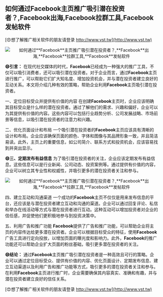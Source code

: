 ## **如何通过**Facebook**主页推广吸引潜在投资者？,**Facebook**出海,**Facebook**拉群工具,**Facebook**发帖软件**

[😍想了解推广相关软件的朋友请登录 http://www.vst.tw](http://www.vst.tw)

 <center><img src="https://vst.tw/MP4/tuiguang/png/8.png" alt="如何通过**Facebook**主页推广吸引潜在投资者？,**Facebook**出海,**Facebook**拉群工具,**Facebook**发帖软件"></center>

**😄引言：**
在现代社交媒体的时代，**Facebook**已经成为一种强大的推广工具，不仅可以吸引消费者，还可以吸引潜在投资者。对于企业而言，通过**Facebook**主页进行推广，可以帮助它们扩大知名度、增加投资机会，并与潜在投资者建立良好的互动关系。本文将介绍几种有效的策略，帮助企业利用**Facebook**主页吸引潜在投资者。

一、定位目标受众并提供有价值的内容
在创建**Facebook**主页时，企业应该明确其目标受众是什么样的潜在投资者。通过了解他们的需求、兴趣和偏好，企业可以为其提供有价值的内容。这些内容可以包括行业趋势分析、公司发展战略、市场前景等信息，以吸引潜在投资者的注意力和兴趣。

二、优化页面设计和布局
一个吸引潜在投资者的**Facebook**主页应该具有清晰的设计和布局。企业应该确保页面的颜色、字体和图像与其品牌形象一致，并且简洁易读。此外，主页上的重要信息，如公司简介、联系方式和投资机会，应该容易找到并突出显示。

**😄三、定期发布有益信息**
为了吸引潜在投资者的关注，企业应该定期发布有益信息。这些信息可以是行业新闻、公司动态、投资案例等。通过提供有价值的内容，企业可以树立其专业性和权威性，并吸引更多的潜在投资者关注和参与。

 <center><img src="https://vst.tw/MP4/tuiguang/png/5.png" alt="如何通过**Facebook**主页推广吸引潜在投资者？,**Facebook**出海,**Facebook**拉群工具,**Facebook**发帖软件"></center>

四、建立互动和沟通渠道
一个成功的**Facebook**主页不仅仅是用来发布信息的平台，还应该是与潜在投资者建立互动和沟通的渠道。企业可以通过回复评论、私信和举办在线活动等方式与潜在投资者进行互动。这种互动可以增加投资者对企业的信任感，并促使他们更积极地参与到投资决策中。

五、利用广告和推广功能
**Facebook**提供了广告和推广功能，可以帮助企业将主页的内容传达给更多潜在投资者。企业可以根据目标受众的特征，使用**Facebook**广告工具进行定向投放，以增加页面的曝光度和影响力。此外，**Facebook**的推广功能还可以帮助企业扩大页面的粉丝基础，吸引更多潜在投资者的关注。

**😄结论：**
通过**Facebook**主页推广吸引潜在投资者是一种高效且可行的策略。企业可以通过定位目标受众、提供有价值的内容、优化页面设计、定期发布信息、建立互动渠道以及利用广告和推广功能等方式，吸引更多的潜在投资者关注和参与。在利用**Facebook**主页进行推广时，企业需要确保其内容真实、准确和有趣，并与潜在投资者建立良好的信任关系。

[😍想了解推广相关软件的朋友请登录 http://www.vst.tw](http://www.vst.tw)



